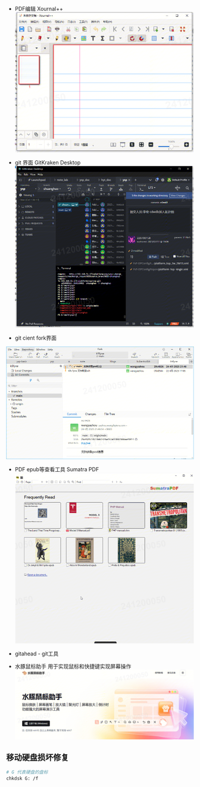 


- PDF编辑 Xournal++
![](attachments/Pasted%20image%2020250108113031.png)

- git 界面 GitKraken Desktop
![](attachments/Pasted%20image%2020250108113111.png)
- git cient fork界面

![](attachments/Pasted%20image%2020250425133357.png)


- PDF epub等查看工具 Sumatra PDF
![](attachments/Pasted%20image%2020250108113219.png)




-  gitahead - git工具

- 水豚鼠标助手
用于实现鼠标和快捷键实现屏幕操作
![](attachments/Pasted%20image%2020250416113822.png)


## 移动硬盘损坏修复


```bash
# G 代表硬盘的盘标
chkdsk G: /f
```

